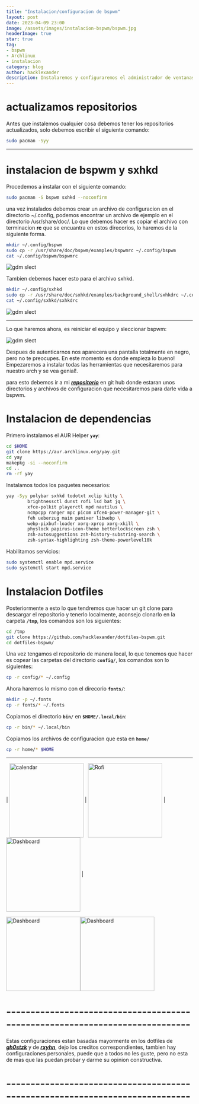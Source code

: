 ```yaml
---
title: "Instalacion/configuracion de bspwm"
layout: post
date: 2023-04-09 23:00
image: /assets/images/instalacion-bspwm/bspwm.jpg
headerImage: true
star: true
tag:
- bspwm
- Archlinux
- instalacion
category: blog
author: hacklexander
description: Instalaremos y configuraremos el administrador de ventanas llamado bspwm
---
```


# actualizamos repositorios

Antes que instalemos cualquier cosa debemos tener los repositorios actualizados, solo debemos escribir el siguiente comando:

```bash
sudo pacman -Syy
```
---
# instalacion de bspwm y sxhkd

Procedemos a instalar con el siguiente comando:

```bash
sudo pacman -S bspwm sxhkd --noconfirm
```

una vez instalados debemos crear un archivo de configuracion en el directorio ~/.config, podemos encontrar un archivo de ejemplo en el directorio /usr/share/doc/. Lo que debemos hacer es copiar el archivo con terminacion **rc** que se encuantra en estos direcorios, lo haremos de la siguiente forma.

```bash
mkdir ~/.config/bspwm
sudo cp -r /usr/share/doc/bspwm/examples/bspwmrc ~/.config/bspwm
cat ~/.config/bspwm/bspwmrc
```
![gdm slect]({{site.url}}/{{site.anexos}}/instalacion-bspwm/bspwmrc.png)

Tambien debemos hacer esto para el archivo sxhkd.

```bash
mkdir ~/.config/sxhkd
sudo cp -r /usr/share/doc/sxhkd/examples/background_shell/sxhkdrc ~/.config/sxhkd
cat ~/.config/sxhkd/sxhkdrc
```
![gdm slect]({{site.url}}/{{site.anexos}}/instalacion-bspwm/sxhkdrc.png)

--- 


Lo que haremos ahora, es reiniciar el equipo y sleccionar bspwm:

![gdm slect]({{site.url}}/{{site.anexos}}/instalacion-bspwm/gdm-index.png)

Despues de autenticarnos nos aparecera una pantalla totalmente en negro, pero no te preocupes. En este momento es donde empieza lo bueno!
Empezaremos a instalar todas las herramientas que necesitaremos para nuestro arch y se vea genial!.

para esto debemos ir a mi [***repositorio***](https://github.com/hacklexander/dotfiles-bspwm) en git hub donde estaran unos directorios y archivos de configuracion que necesitaremos para darle vida a bspwm.

# Instalacion de dependencias

Primero instalamos el AUR Helper  **`yay`**:

```bash
cd $HOME
git clone https://aur.archlinux.org/yay.git
cd yay
makepkg -si --noconfirm
cd ..
rm -rf yay
```


Instalamos todos los paquetes necesarios:

```bash
yay -Syy polybar sxhkd todotxt xclip kitty \
		brightnessctl dunst rofi lsd bat jq \
		xfce-polkit playerctl mpd nautilus \
		ncmpcpp ranger mpc picom xfce4-power-manager-git \
		feh ueberzug maim pamixer libwebp \
		webp-pixbuf-loader xorg-xprop xorg-xkill \
		physlock papirus-icon-theme betterlockscreen zsh \
		zsh-autosuggestions zsh-history-substring-search \
		zsh-syntax-highlighting zsh-theme-powerlevel10k
```

Habilitamos servicios:

```bash
sudo systemctl enable mpd.service
sudo systemctl start mpd.service
```
# Instalacion Dotfiles

Posteriormente a esto lo que tendremos que hacer un git clone para descargar el repositorio y tenerlo localmente, aconsejo clonarlo en la carpeta **`/tmp`**, los comandos son los siguientes:

```bash
cd /tmp
git clone https://github.com/hacklexander/dotfiles-bspwm.git
cd dotfiles-bspwm/
```

Una vez tengamos el repositorio de manera local, lo que tenemos que hacer es copear las carpetas del directorio **`config/`**, los comandos son lo siguientes:

```bash
cp -r config/* ~/.config
```

Ahora haremos lo mismo con el direcorio **`fonts/`**:

```bash
mkdir -p ~/.fonts
cp -r fonts/* ~/.fonts
```

Copiamos el directorio **`bin/`** en **`$HOME/.local/bin`**:

```bash
cp -r bin/* ~/.local/bin
```

Copiamos los archivos de configuracion que esta en **`home/`** 

```bash
cp -r home/* $HOME
```

---

| <img src="{{site.url}}/{{site.anexos}}/instalacion-bspwm/calendar.png" alt="calendar" align="center" width="200px"> | <img src="{{site.url}}/{{site.anexos}}/instalacion-bspwm/rofi.png" alt="Rofi" align="center" width="200px"> | <img src="{{site.url}}/{{site.anexos}}/instalacion-bspwm/dashboard.png" alt="Dashboard" align="center" width="200px"> |

<img src="{{site.url}}/{{site.anexos}}/instalacion-bspwm/primer-parte.gif" alt="Dashboard" align="center" width="200px"><img src="{{site.url}}/{{site.anexos}}/instalacion-bspwm/segunda-parte.gif" alt="Dashboard" align="center" width="200px">



# ----------------------------------------------------------------------------
Estas configuraciones estan basadas mayormente en los dotfiles de ***[gh0stzk](https://github.com/gh0stzk/dotfiles)*** y de ***[rxyhn](https://github.com/rxyhn/tokyo)***, dejo los creditos correspondientes, tambien hay configuraciones personales, puede que a todos no les guste, pero no esta de mas que las puedan probar y darme su opinion constructiva.
# ----------------------------------------------------------------------------
















